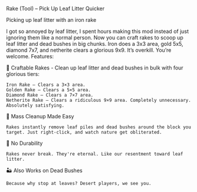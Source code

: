 Rake (Tool) – Pick Up Leaf Litter Quicker

Picking up leaf litter with an iron rake

I got so annoyed by leaf litter, I spent hours making this mod instead of just ignoring them like a normal person. Now you can craft rakes to scoop up leaf litter and dead bushes in big chunks. Iron does a 3x3 area, gold 5x5, diamond 7x7, and netherite clears a glorious 9x9. It’s overkill. You’re welcome.
Features:

🧹 Craftable Rakes - Clean up leaf litter and dead bushes in bulk with four glorious tiers:

    Iron Rake – Clears a 3×3 area.
    Golden Rake – Clears a 5×5 area.
    Diamond Rake – Clears a 7×7 area.
    Netherite Rake – Clears a ridiculous 9×9 area. Completely unnecessary. Absolutely satisfying.

🍂 Mass Cleanup Made Easy

    Rakes instantly remove leaf piles and dead bushes around the block you target. Just right-click, and watch nature get obliterated.

💎 No Durability

    Rakes never break. They're eternal. Like our resentment toward leaf litter.

🏜️ Also Works on Dead Bushes

    Because why stop at leaves? Desert players, we see you.
